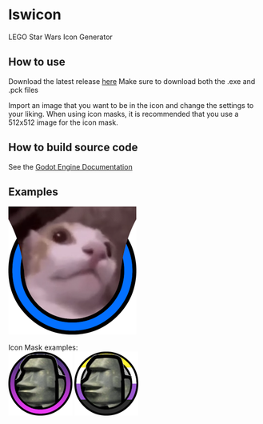 # lswicon
LEGO Star Wars Icon Generator

## How to use
Download the latest release [here](https://github.com/onepublegh/lswicon/releases/latest)
Make sure to download both the .exe and .pck files

Import an image that you want to be in the icon and change the settings to your liking.
When using icon masks, it is recommended that you use a 512x512 image for the icon mask.

## How to build source code
See the [Godot Engine Documentation](https://docs.godotengine.org/en/stable/tutorials/export/exporting_projects.html)

## Examples
![balls](assets/examples/example1.png)

Icon Mask examples:  
![balls4](assets/examples/example2.png)
![amongos](assets/examples/example3.png)
